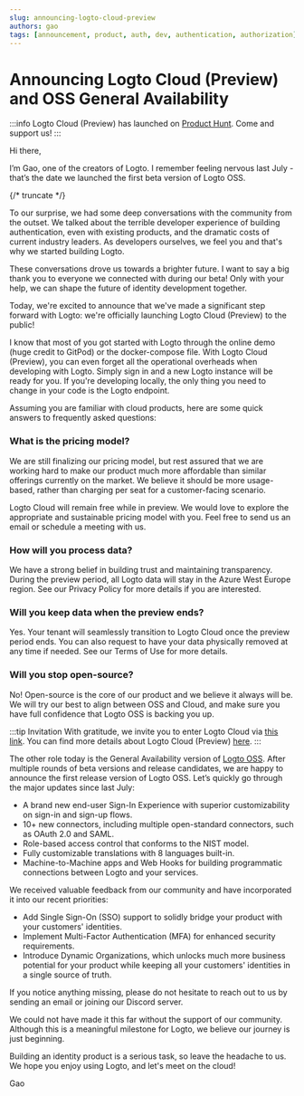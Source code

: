 ```yaml
---
slug: announcing-logto-cloud-preview
authors: gao
tags: [announcement, product, auth, dev, authentication, authorization]
---
```


# Announcing Logto Cloud (Preview) and OSS General Availability

:::info
Logto Cloud (Preview) has launched on [Product Hunt](https://www.producthunt.com/posts/logto-cloud-preview). Come and support us!
:::

Hi there,

I’m Gao, one of the creators of Logto. I remember feeling nervous last July - that’s the date we launched the first beta version of Logto OSS.

{/* truncate */}

To our surprise, we had some deep conversations with the community from the outset. We talked about the terrible developer experience of building authentication, even with existing products, and the dramatic costs of current industry leaders. As developers ourselves, we feel you and that's why we started building Logto.

These conversations drove us towards a brighter future. I want to say a big thank you to everyone we connected with during our beta! Only with your help, we can shape the future of identity development together.

Today, we're excited to announce that we've made a significant step forward with Logto: we're officially launching Logto Cloud (Preview) to the public!

I know that most of you got started with Logto through the online demo (huge credit to GitPod) or the docker-compose file. With Logto Cloud (Preview), you can even forget all the operational overheads when developing with Logto. Simply sign in and a new Logto instance will be ready for you. If you're developing locally, the only thing you need to change in your code is the Logto endpoint.

Assuming you are familiar with cloud products, here are some quick answers to frequently asked questions:

### What is the pricing model?

We are still finalizing our pricing model, but rest assured that we are working hard to make our product much more affordable than similar offerings currently on the market. We believe it should be more usage-based, rather than charging per seat for a customer-facing scenario.

Logto Cloud will remain free while in preview. We would love to explore the appropriate and sustainable pricing model with you. Feel free to send us an email or schedule a meeting with us.

### How will you process data?

We have a strong belief in building trust and maintaining transparency. During the preview period, all Logto data will stay in the Azure West Europe region. See our Privacy Policy for more details if you are interested.

### Will you keep data when the preview ends?

Yes. Your tenant will seamlessly transition to Logto Cloud once the preview period ends. You can also request to have your data physically removed at any time if needed. See our Terms of Use for more details.

### Will you stop open-source?

No! Open-source is the core of our product and we believe it always will be. We will try our best to align between OSS and Cloud, and make sure you have full confidence that Logto OSS is backing you up.

:::tip Invitation
With gratitude, we invite you to enter Logto Cloud via [this link](https://cloud.logto.io/). You can find more details about Logto Cloud (Preview) [here](https://docs.logto.io/about/cloud-preview/).
:::

The other role today is the General Availability version of [Logto OSS](https://github.com/logto-io/logto/). After multiple rounds of beta versions and release candidates, we are happy to announce the first release version of Logto OSS. Let’s quickly go through the major updates since last July:

- A brand new end-user Sign-In Experience with superior customizability on sign-in and sign-up flows.
- 10+ new connectors, including multiple open-standard connectors, such as OAuth 2.0 and SAML.
- Role-based access control that conforms to the NIST model.
- Fully customizable translations with 8 languages built-in.
- Machine-to-Machine apps and Web Hooks for building programmatic connections between Logto and your services.

We received valuable feedback from our community and have incorporated it into our recent priorities:

- Add Single Sign-On (SSO) support to solidly bridge your product with your customers' identities.
- Implement Multi-Factor Authentication (MFA) for enhanced security requirements.
- Introduce Dynamic Organizations, which unlocks much more business potential for your product while keeping all your customers' identities in a single source of truth.

If you notice anything missing, please do not hesitate to reach out to us by sending an email or joining our Discord server.

We could not have made it this far without the support of our community. Although this is a meaningful milestone for Logto, we believe our journey is just beginning.

Building an identity product is a serious task, so leave the headache to us. We hope you enjoy using Logto, and let's meet on the cloud!

Gao
